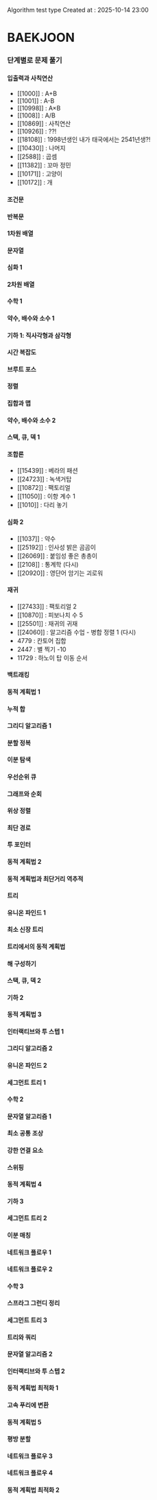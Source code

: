 Algorithm test type
Created at : 2025-10-14 23:00

# BAEKJOON
### 단계별로 문제 풀기
#### 입출력과 사칙연산
- [[1000]] : A+B
- [[1001]] : A-B
- [[10998]] : A×B
- [[1008]] : A/B
- [[10869]] : 사칙연산
- [[10926]] : ??!
- [[18108]] : 1998년생인 내가 태국에서는 2541년생?!
- [[10430]] : 나머지
- [[2588]] : 곱셈
- [[11382]] : 꼬마 정민
- [[10171]] : 고양이
- [[10172]] : 개
#### 조건문
#### 반복문
#### 1차원 배열
#### 문자열
#### 심화 1
#### 2차원 배열
#### 수학 1
#### 약수, 배수와 소수 1
#### 기하 1: 직사각형과 삼각형
#### 시간 복잡도
#### 브루트 포스
#### 정렬
#### 집합과 맵
#### 약수, 배수와 소수 2
#### 스택, 큐, 덱 1
#### 조합론
- [[15439]] : 베라의 패션
- [[24723]] : 녹색거탑
- [[10872]] : 팩토리얼
- [[11050]] : 이항 계수 1
- [[1010]] : 다리 놓기
#### 심화 2
- [[1037]] : 약수
- [[25192]] : 인사성 밝은 곰곰이
- [[26069]] : 붙임성 좋은 총총이
- [[2108]] : 통계학 (다시)
- [[20920]] : 영단어 암기는 괴로워
#### 재귀
- [[27433]] : 팩토리얼 2
- [[10870]] : 피보나치 수 5
- [[25501]] : 재귀의 귀재
- [[24060]] : 알고리즘 수업 - 병합 정렬 1 (다시)
- 4779 : 칸토어 집합
- 2447 : 별 찍기 -10
- 11729 : 하노이 탑 이동 순서
#### 백트래킹
#### 동적 계획법 1
#### 누적 합
#### 그리디 알고리즘 1
#### 분할 정복
#### 이분 탐색
#### 우선순위 큐
#### 그래프와 순회
#### 위상 정렬
#### 최단 경로
#### 투 포인터
#### 동적 계획법 2
#### 동적 계획법과 최단거리 역추적
#### 트리
#### 유니온 파인드 1
#### 최소 신장 트리
#### 트리에서의 동적 계획법
#### 해 구성하기
#### 스택, 큐, 덱 2
#### 기하 2
#### 동적 계획법 3
#### 인터랙티브와 투 스텝 1
#### 그리디 알고리즘 2
#### 유니온 파인드 2
#### 세그먼트 트리 1
#### 수학 2
#### 문자열 알고리즘 1
#### 최소 공통 조상
#### 강한 연결 요소
#### 스위핑
#### 동적 계획법 4
#### 기하 3
#### 세그먼트 트리 2
#### 이분 매칭
#### 네트워크 플로우 1
#### 네트워크 플로우 2
#### 수학 3
#### 스프라그 그런디 정리
#### 세그먼트 트리 3
#### 트리와 쿼리
#### 문자열 알고리즘 2
#### 인터랙티브와 투 스텝 2
#### 동적 계획법 최적화 1
#### 고속 푸리에 변환
#### 동적 계획법 5
#### 평방 분할
#### 네트워크 플로우 3
#### 네트워크 플로우 4
#### 동적 계획법 최적화 2 